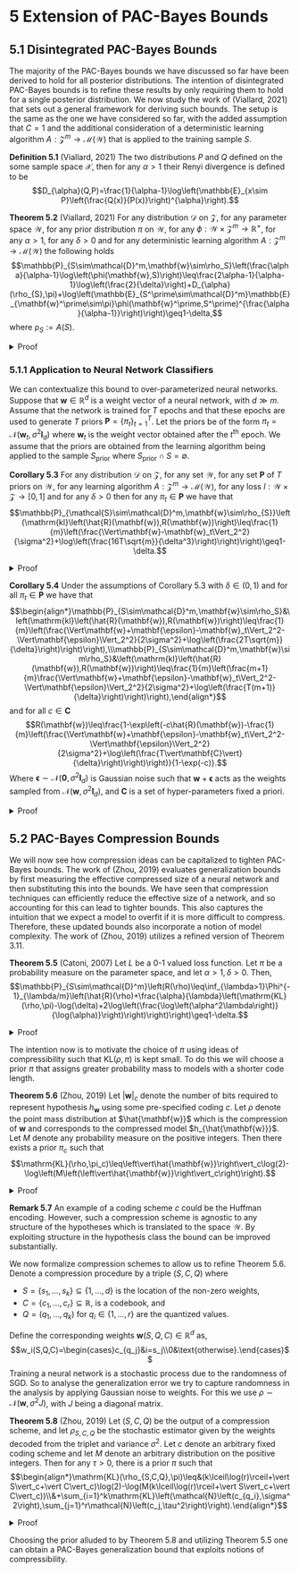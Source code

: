 # 5 Extension of PAC-Bayes Bounds

## 5.1 Disintegrated PAC-Bayes Bounds

The majority of the PAC-Bayes bounds we have discussed so far have been derived to hold for all posterior distributions. The intention of disintegrated PAC-Bayes bounds is to refine these results by only requiring them to hold for a single posterior distribution. We now study the work of (Viallard, 2021) that sets out a general framework for deriving such bounds. The setup is the same as the one we have considered so far, with the added assumption that $C=1$ and the additional consideration of a deterministic learning algorithm $A:\mathcal{Z}^m\to\mathcal{M}(\mathcal{W})$ that is applied to the training sample $S$.

**Definition 5.1** (Viallard, 2021) The two distributions $P$ and $Q$ defined on the some sample space $\mathcal{X}$, then for any $\alpha>1$ their Renyi divergence is defined to be $$D_{\alpha}(Q,P)=\frac{1}{\alpha-1}\log\left(\mathbb{E}_{x\sim P}\left(\frac{Q(x)}{P(x)}\right)^{\alpha}\right).$$
 
**Theorem 5.2** (Viallard, 2021) For any distribution $\mathcal{D}$ on $\mathcal{Z}$, for any parameter space $\mathcal{W}$, for any prior distribution $\pi$ on $\mathcal{W}$, for any $\phi:\mathcal{W}\times\mathcal{Z}^m\to\mathbb{R}^+$, for any $\alpha>1$, for any $\delta>0$ and for any deterministic learning algorithm $A:\mathcal{Z}^m\to\mathcal{M}(\mathcal{W})$ the following holds $$\mathbb{P}_{S\sim\mathcal{D}^m,\mathbf{w}\sim\rho_S}\left(\frac{\alpha}{\alpha-1}\log\left(\phi(\mathbf{w},S)\right)\leq\frac{2\alpha-1}{\alpha-1}\log\left(\frac{2}{\delta}\right)+D_{\alpha}(\rho_{S},\pi)+\log\left(\mathbb{E}_{S^\prime\sim\mathcal{D}^m}\mathbb{E}_{\mathbf{w}^\prime\sim\pi}\phi(\mathbf{w}^\prime,S^\prime)^{\frac{\alpha}{\alpha-1}}\right)\right)\geq1-\delta,$$ where $\mathcal{\rho}_S:=A(S)$.
<details>
<summary>Proof</summary>
<br>

First note that $\phi(\mathbf{w},S)$ is a non-negative random variable. Therefore, by Markov's inequality $$\mathbb{P}_{\mathbf{w}\sim\rho_S}\left(\phi(\mathbf{w},S)\leq\frac{2}{\delta}\mathbb{E}_{\mathbf{w}^\prime\sim\rho_S}\left(\phi\left(\mathbf{w}^\prime,S\right)\right)\right)\geq1-\frac{\delta}{2},$$ which is equivalent to $$\mathbb{E}_{\mathbf{w}\sim\rho_S}\left(\phi(\mathbf{w},S)\leq\frac{2}{\delta}\mathbb{E}_{\mathbf{w}^\prime\sim\rho_S}\left(\phi\left(\mathbf{w}^\prime,S\right)\right)\right)\geq1-\frac{\delta}{2}.$$ Taking the expectations over $S\sim\mathcal{D}^m$ to both we obtain the equivalent statements $$\mathbb{P}_{S\sim\mathcal{D}^m,\mathbf{w}\sim\rho_S}\left(\phi(\mathbf{w},S)\leq\frac{2}{\delta}\mathbb{E}_{\mathbf{w}^\prime\sim\rho_S}\left(\phi\left(\mathbf{w}^\prime,S\right)\right)\right)\geq1-\frac{\delta}{2},$$ and $$\mathbb{E}_{S\sim\mathcal{D}^m}\left(\mathbb{E}_{\mathbf{w}\sim\rho_S}\left(\phi(\mathbf{w},S)\leq\frac{2}{\delta}\mathbb{E}_{\mathbf{w}^\prime\sim\rho_S}\left(\phi\left(\mathbf{w}^\prime,S\right)\right)\right)\right)\geq1-\frac{\delta}{2}.$$ Taking the $\log$ of the first of these and then multiplying by $\frac{\alpha}{\alpha-1}$ gives $$\mathbb{P}_{S\sim\mathcal{D}^m,\mathbf{w}\sim\rho_S}\left(\frac{\alpha}{\alpha-1}\log\left(\phi(\mathbf{w},S)\right)\leq\frac{\alpha}{\alpha-1}\log\left(\frac{2}{\delta}\mathbb{E}_{\mathbf{w}^\prime\sim\rho_S}\left(\phi\left(\mathbf{w}^\prime,S\right)\right)\right)\right)\geq1-\frac{\delta}{2}.$$ Focusing on the right hand side we see that $$\begin{align*}\frac{\alpha}{\alpha-1}\log\left(\frac{2}{\delta}\mathbb{E}_{\mathbf{w}^\prime\sim\rho_S}\left(\phi\left(\mathbf{w}^\prime,S\right)\right)\right)&=\frac{\alpha}{\alpha-1}\log\left(\frac{2}{\delta}\mathbb{E}_{\mathbf{w}^\prime\sim\rho_S}\left(\frac{\rho_S(\mathbf{w}^\prime)\pi(\mathbf{w}^\prime)}{\pi(\mathbf{w}^\prime)\rho_S(\mathbf{w}^\prime)}\phi(\mathbf{w}^\prime,S)\right)\right)\end{align*}$$ for all $\pi\in\mathcal{M}(\mathcal{W})$. As $\frac{1}{\alpha}+\frac{1}{\frac{\alpha}{\alpha-1}}=1$ we can apply Holder's inequality to get that $$\mathbb{E}_{\mathbf{w}^\prime\sim\pi}\left(\frac{\rho_S(\mathbf{w}^\prime)}{\pi(\mathbf{w}^\prime)}\phi\left(\mathbf{w}^\prime,S\right)\right)\leq\left(\mathbb{E}_{\mathbf{w}^\prime\sim\pi}\left(\frac{\rho_S(\mathbf{w}^\prime)}{\pi(\mathbf{w}^\prime)}\right)^{\alpha}\right)^{\frac{1}{\alpha}}\left(\mathbb{E}_{\mathbf{w}^\prime\sim\pi}\left(\phi(\mathbf{w}^\prime,S)^{\frac{\alpha}{\alpha-1}}\right)\right)^{\frac{\alpha-1}{a}}.$$ Therefore, $$\frac{\alpha}{\alpha-1}\log\left(\frac{2}{\delta}\mathbb{E}_{\mathbf{w}^\prime\sim\pi}\left(\frac{\rho_S(\mathbf{w}^\prime)}{\pi(\mathbf{w}^\prime)}\phi\left(\mathbf{w}^\prime,S\right)\right)\right)\leq D_{\alpha}(\rho_S,\pi)+\frac{\alpha}{\alpha-1}\log\left(\frac{2}{\delta}\right)+\log\left(\mathbb{E}_{\mathbf{w}^\prime\sim\pi}\phi(\mathbf{w}^\prime,S)^{\frac{\alpha}{\alpha-1}}\right).$$ From which we deduce that $$\mathbb{P}_{S\sim\mathcal{D}^m,\mathbf{w}\sim\rho_S}\left(\frac{\alpha}{\alpha-1}\log\left(\phi(\mathbf{w},S)\right)\leq D_{\alpha}(\rho_S,\pi)+\frac{\alpha}{\alpha-1}\log\left(\frac{2}{\delta}\right)+\log\left(\mathbb{E}_{\mathbf{w}^\prime\sim\pi}\phi(\mathbf{w}^\prime,S)^{\frac{\alpha}{\alpha-1}}\right)\right)\geq1-\frac{\delta}{2}.\quad(\star)$$ As $\mathbb{E}_{\mathbf{w}^\prime\sim\pi}\phi(\mathbf{w}^\prime,S)^{\frac{\alpha}{\alpha-1}}$ is also a non-negative random variables we can apply Markov's inequality again to get $$\mathbb{P}_{S\sim\mathcal{D}^m}\left(\mathbb{E}_{\mathbf{w}^\prime\sim\pi}\phi(\mathbf{w}^\prime,S)^{\frac{\alpha}{\alpha-1}}\leq\frac{\delta}{2}\mathbb{E}_{S^\prime\mathcal{D}^m}\mathbb{E}_{\mathbf{w}^\prime\sim\pi}\phi(\mathbf{w}^\prime,S^\prime)^{\frac{\alpha}{\alpha-1}}\right)\geq1-\frac{\delta}{2}.$$ As the left hand side is not dependent of $\mathbf{w}\sim\rho_S$ we have that $$\mathbb{P}_{S\sim\mathcal{D}^m}\left(\mathbb{E}_{\mathbf{w}^\prime\sim\pi}\phi(\mathbf{w}^\prime,S)^{\frac{\alpha}{\alpha-1}}\leq\frac{\delta}{2}\mathbb{E}_{S^\prime\mathcal{D}^m}\mathbb{E}_{\mathbf{w}^\prime\sim\pi}\phi(\mathbf{w}^\prime,S^\prime)^{\frac{\alpha}{\alpha-1}}\right)=\mathbb{P}_{S\sim\mathcal{D}^m,\mathbf{w}\sim\rho_S}\left(\mathbb{E}_{\mathbf{w}^\prime\sim\pi}\phi(\mathbf{w}^\prime,S)^{\frac{\alpha}{\alpha-1}}\leq\frac{\delta}{2}\mathbb{E}_{S^\prime\mathcal{D}^m}\mathbb{E}_{\mathbf{w}^\prime\sim\pi}\phi(\mathbf{w}^\prime,S^\prime)^{\frac{\alpha}{\alpha-1}}\right).$$ Therefore, $$\mathbb{P}_{S\sim\mathcal{D}^m,\mathbf{w}\sim\rho_S}\left(\frac{\alpha}{\alpha-1}\log\left(\frac{2}{\delta}\right)+\log\left(\mathbb{E}_{\mathbf{w}^\prime\sim\pi}\phi(\mathbf{w}^\prime,S)^{\frac{\alpha}{\alpha-1}}\right)\leq\frac{2\alpha-1}{\alpha-1}\log\left(\frac{2}{\delta}\right)+\log\left(\frac{\delta}{2}\mathbb{E}_{S^\prime\mathcal{D}^m}\mathbb{E}_{\mathbf{w}^\prime\sim\pi}\phi(\mathbf{w}^\prime,S^\prime)^{\frac{\alpha}{\alpha-1}}\right)\right).$$ Combining with $(\star)$ using a union bound completes the proof. $\square$

</details>

### 5.1.1 Application to Neural Network Classifiers

We can contextualize this bound to over-parameterized neural networks. Suppose that $\mathbf{w}\in\mathbb{R}^d$ is a weight vector of a neural network, with $d\gg m$. Assume that the network is trained for $T$ epochs and that these epochs are used to generate $T$ priors $\mathbf{P}=\{\pi_t\}_{t=1}^T$. Let the priors be of the form $\pi_t=\mathcal{N}\left(\mathbf{w}_t,\sigma^2\mathbf{I}_d\right)$ where $\mathbf{w}_t$ is the weight vector obtained after the $t^\text{th}$ epoch. We assume that the priors are obtained from the learning algorithm being applied to the sample $S_{\mathrm{prior}}$ where $S_{\mathrm{prior}}\cap S=\emptyset$.

**Corollary 5.3** For any distribution $\mathcal{D}$ on $\mathcal{Z}$, for any set $\mathcal{W}$, for any set $\mathbf{P}$ of $T$ priors on $\mathcal{W}$, for any learning algorithm $A:\mathcal{Z}^m\to\mathcal{M}(\mathcal{W})$, for any loss $l:\mathcal{W}\times\mathcal{Z}\to[0,1]$ and for any $\delta>0$ then for any $\pi_t\in\mathbf{P}$ we have that $$\mathbb{P}_{\mathcal{S}\sim\mathcal{D}^m,\mathbf{w}\sim\rho_{S}}\left(\mathrm{kl}\left(\hat{R}(\mathbf{w}),R(\mathbf{w})\right)\leq\frac{1}{m}\left(\frac{\Vert\mathbf{w}-\mathbf{w}_t\Vert_2^2}{\sigma^2}+\log\left(\frac{16T\sqrt{m}}{\delta^3}\right)\right)\right)\geq1-\delta.$$
<details>
<summary>Proof</summary>
<br>

We can apply Theorem 5.2 with $\phi(\mathbf{w},S)=\exp\left(\frac{\alpha-1}{\alpha}m\mathrm{kl}\left(\hat{R}(\mathbf{w}),R(\mathbf{w})\right)\right)$ and $\alpha=2$. To deduce that for all $\pi_t\in\mathbf{P}$ we have $$\mathbb{P}_{S\sim\mathcal{D}^m,\mathbf{w}\sim\rho_S}\left(\mathrm{kl}\left(\hat{R}(\mathbf{w}),R(\mathbf{w})\right)\leq\frac{1}{m}\left(D_2(\rho_S,\pi_t)+\log\left(\frac{8T}{\delta^3}\mathbb{E}_{S^\prime\sim\mathcal{D}^m}\mathbb{E}_{\mathbf{w}^\prime\sim\pi_t}\left(\exp\left(m\mathrm{kl}\left(\hat{R}(\mathbf{w}^\prime),R(\mathbf{w})\right)\right)\right)\right)\right)\right)\geq1-\delta.$$ Note that the empirical risk in the exponential is with respect to the distribution $S^\prime$ where as the empirical risk on the left hand side of the inequality is with respect to $S$. Recall, the upper bound we determined in the proof of Theorem 3.12, $$\mathbb{E}_{S^\prime\sim\mathcal{D}^m}\mathbb{E}_{\mathbf{w}^\prime\sim\pi_t}\left(\exp\left(m\mathrm{kl}\left(\hat{R}(\mathbf{w}^\prime),R(\mathbf{w})\right)\right)\right)\leq2\sqrt{m}.$$ Furthermore, it is known that for $\rho_S=\mathcal{N}(\mathbf{w},\sigma^2I_d)$ and $\pi_t=\mathcal{N}(\mathbf{v}_t,\sigma^2I_d)$ that $$D_2(\rho_S,\pi_t)=\frac{\Vert\mathbf{w}-\mathbf{v}_t\Vert_2^2}{\sigma^2}.$$ Putting this and our bound into our deductions from Theorem 5.2 completes the proof of the corollary. $\square$

</details>
 
**Corollary 5.4** Under the assumptions of Corollary 5.3 with $\delta\in(0,1)$ and for all $\pi_t\in\mathbf{P}$ we have that $$\begin{align*}\mathbb{P}_{S\sim\mathcal{D}^m,\mathbf{w}\sim\rho_S}&\left(\mathrm{kl}\left(\hat{R}(\mathbf{w}),R(\mathbf{w})\right)\leq\frac{1}{m}\left(\frac{\Vert\mathbf{w}+\mathbf{\epsilon}-\mathbf{w}_t\Vert_2^2-\Vert\mathbf{\epsilon}\Vert_2^2}{2\sigma^2}+\log\left(\frac{2T\sqrt{m}}{\delta}\right)\right)\right),\\\mathbb{P}_{S\sim\mathcal{D}^m,\mathbf{w}\sim\rho_S}&\left(\mathrm{kl}\left(\hat{R}(\mathbf{w}),R(\mathbf{w})\right)\leq\frac{1}{m}\left(\frac{m+1}{m}\frac{\Vert\mathbf{w}+\mathbf{\epsilon}-\mathbf{w}_t\Vert_2^2-\Vert\mathbf{\epsilon}\Vert_2^2}{2\sigma^2}+\log\left(\frac{T(m+1)}{\delta}\right)\right)\right),\end{align*}$$ and for all $c\in\mathbf{C}$ $$R(\mathbf{w})\leq\frac{1-\exp\left(-c\hat{R}(\mathbf{w})-\frac{1}{m}\left(\frac{\Vert\mathbf{w}+\mathbf{\epsilon}-\mathbf{w}_t\Vert_2^2-\Vert\mathbf{\epsilon}\Vert_2^2}{2\sigma^2}+\log\left(\frac{T\vert\mathbf{C}\vert}{\delta}\right)\right)\right)}{1-\exp(-c)}.$$ Where $\mathbf{\epsilon}\sim\mathcal{N}\left(\mathbf{0},\sigma^2\mathbf{I}_d\right)$ is Gaussian noise such that $\mathbf{w}+\mathbf{\epsilon}$ acts as the weights sampled from $\mathcal{N}(\mathbf{w},\sigma^2\mathbf{I}_d)$, and $\mathbf{C}$ is a set of hyper-parameters fixed a priori.
<details>
<summary>Proof</summary>
<br>

The proof of these individual statements follow the same structure. We will only prove the last of these with the aid of Theorem 5.4.3 proven below. The first two can be proven in a similar way using Theorem 1 $(i)$ from (Rivasplata, 2020) and Proposition 3.1 from (Blanchard, 2007) respectively.

**Lemma 5.4.1** For $\rho_S=\mathcal{N}\left(\mathbf{w},\sigma^2I_d\right)$ and $\pi=\mathcal{N}\left(\mathbf{v},\sigma^2I_d\right)$, we have that $$\log\left(\frac{\rho_S(\mathbf{w+\epsilon})}{\pi(\mathbf{w+\epsilon})}\right)=\frac{1}{2\sigma^2}\left(\Vert\mathbf{w+\epsilon-v}\Vert_2^2-\Vert\mathbf{\epsilon}\Vert_2^2\right),$$ where $\mathbf{\epsilon}\sim\mathcal{N}\left(\mathbf{0},\sigma^2I_d\right)$ such that $\mathbf{w+\epsilon}$ acts as the weights sampled from $\mathcal{N}(\mathbf{w},\sigma^2\mathbf{I}_d)$.
<details>
<summary>Proof</summary>
<br>

This follows from simple computations after recalling that $$\rho_S(\mathbf{w+\epsilon})=\left(\frac{1}{\sigma\sqrt{2\pi}}\right)^d\exp\left(-\frac{1}{2\sigma^2}\Vert\mathbf{\epsilon}\Vert_2^2\right),\text{ and }\pi(\mathbf{w+\epsilon})=\left(\frac{1}{\sigma\sqrt{2\pi}}\right)^d\exp\left(-\frac{1}{2\sigma^2}\Vert\mathbf{w+\epsilon-v}\Vert_2^2\right).$$ So this completes the proof of the lemma. $\square$
</details>

**Lemma 5.4.2** (Catoni, 2007) For any positive $\lambda$ and $\mathbf{w}\in\mathcal{W}$, we have that $$\mathbb{E}_{S\sim\mathcal{D}^m}\left(\exp\left(\lambda\left(\Phi_{\lambda}{m}\left(R(\mathbf{w})\right)-\hat{R}(\mathbf{w})\right)\right)\right)\leq1.$$
<details>
<summary>Proof</summary>
<br>

Define the Bernoulli random variables $\sigma_i(\mathbf{w})=\mathbb{I}\left(h_{\mathbf{w}}(x_i)\neq y_i\right)$. Using independence, the concavity of $\log$ and $\lambda>0$ we deduce that $$\begin{align*}\log\left(\mathbb{E}\left(\exp\left(-\lambda\hat{R}(\mathbf{w})\right)\right)\right)&=\sum_{i=1}^m\log\left(\mathbb{E}\left(\exp\left(-\frac{\lambda}{m}\sigma_i\right)\right)\right)\\&\leq m\log\left(\frac{1}{m}\sum_{i=1}^m\mathbb{E}\left(\exp\left(-\frac{\lambda}{m}\sigma_i\right)\right)\right).\end{align*}$$ Now note that $$R(\mathbf{w})=\frac{1}{m}\sum_{i=1}^m\mathbb{E}(\sigma_i)$$ and becaus the $\sigma_i$ are Bernoulli random variables we have that $$\frac{1}{m}\sum_{i=1}^m\mathbb{E}\left(\exp\left(-\frac{\lambda}{m}\sigma_i\right)\right)=\frac{1}{m}\sum_{i=1}^m\left((1-\mathbb{E}(\sigma_i))+\exp\left(-\frac{\lambda}{m}\right)\mathbb{E}(\sigma_i)\right)=\frac{1}{m}\sum_{i=1}^m\left(\mathbb{E}(\sigma_i)\left(\exp\left(-\frac{\lambda}{m}\right)-1\right)+1\right).$$ Therefore, $$\begin{align*}\Phi_{\frac{\lambda}{m}}(R(\mathbf{w}))&=\frac{1}{-\lambda}m\log\left(1-\left(1-\exp\left(-\frac{\lambda}{m}\right)\right)\frac{1}{m}\sum_{i=1}^m\mathbb{E}(\sigma_i)\right)\\&=\frac{1}{-\lambda}m\log\left(\frac{1}{m}\sum_{i=1}^m\left(\mathbb{E}(\sigma_i)\left(\exp\left(-\frac{\lambda}{m}\right)-1\right)+1\right)\right)\\&=\frac{1}{-\lambda}m\log\left(\frac{1}{m}\sum_{i=1}^m\mathbb{E}\left(\exp\left(-\frac{\lambda}{m}\sigma_i\right)\right)\right).\end{align*}$$ From which we conclude that $$\log\left(\mathbb{E}\left(\exp\left(-\lambda\hat{R}(\mathbf{w})\right)\right)\right)\leq-\lambda\Phi_{\frac{\lambda}{m}}(R(\mathbf{w})).$$ Re-arranging the terms completes the proof of the lemma.$\square$

</details>

**Theorem 5.4.3** (Catoni, 2007) For any positive $\lambda$, any posterior distribution $\rho\in\mathcal{M}(\mathcal{W})$, then $$\mathbb{P}_{S\sim\mathcal{D}^m}\left(R(\rho)\leq\Phi^{-1}_{\frac{\lambda}{m}}\left(\hat{R}(\rho)+\frac{1}{\lambda}\log\left(\frac{1}{\delta}\frac{d\rho}{d\pi}\right)\right)\right)\geq1-\delta.$$
<details>
<summary>Proof</summary>
<br>

To prove this we start from Lemma 5.4.2 and integrate with respect to $\pi$ to get that $$\mathbb{E}_{S\sim\mathcal{D}^m}\left(\exp\left(\lambda\left(\Phi_{\lambda}{m}\left(R(\pi)\right)-\hat{R}(\pi)\right)\right)\right)\leq1.$$ Which for any posterior $\rho$ can be written as $$\mathbb{E}_{S\sim\mathcal{D}^m}\left(\exp\left(\lambda\left(\Phi_{\lambda}{m}\left(R(\rho)\right)-\hat{R}(\rho)\right)-\log\left(\frac{d\rho}{d\pi}\right)+\log(\delta)\right)\right)\leq\delta.$$ From this we can deduce using by Markov's inequality that $$\begin{align*}\mathbb{P}_{S\sim\mathcal{D}^m}\left(R(\rho)\geq\Phi^{-1}_{\frac{\lambda}{m}}\left(\hat{R}(\rho)+\frac{1}{\lambda}\log\left(\frac{1}{\delta}\frac{d\rho}{d\pi}\right)\right)\right)&=\mathbb{P}_{S\sim\mathcal{D}^m}\left(\exp\left(\lambda\left(\Phi_{\lambda}{m}\left(R(\rho)\right)-\hat{R}(\rho)\right)-\log\left(\frac{d\rho}{d\pi}\right)+\log(\delta)\right)\geq e^0\right)\\&\leq\mathbb{E}_{S\sim\mathcal{D}^m}\left(\exp\left(\lambda\left(\Phi_{\lambda}{m}\left(R(\rho)\right)-\hat{R}(\rho)\right)-\log\left(\frac{d\rho}{d\pi}\right)+\log(\delta)\right)\right)\\&\leq\delta\end{align*}$$ from which when we take complements we complete the proof of the theorem. $\square$

</details>

Apply Theorem 5.4.3 $T\vert\mathbf{C}\vert$ times with confidence $\frac{\delta}{T\vert\mathbf{C}\vert}$. For each prior $\pi_t\in\mathbf{P}$ and hyperparameter $c\in\mathbf{C}$, we have that $$\mathbb{P}_{S\sim\mathcal{D}^m}\left(R(\rho_S)\leq\frac{1}{1-e^{-c}}\left(1-\exp\left(-c\hat{R}(\rho_S)-\frac{1}{m}\left(\log\left(\frac{\rho_S(\mathbf{w})}{\pi_t(\mathbf{w})}\right)+\log\left(\frac{T\vert\mathbf{C}\vert}{\delta}\right)\right)\right)\right)\right)\geq1-\frac{\delta}{T\vert\mathbf{C}\vert}.$$ Applying a union bound argument and Lemma 5.4.1 the conclusions of the theorem follows which completes the proof. $\square$

</details>


## 5.2 PAC-Bayes Compression Bounds

We will now see how compression ideas can be capitalized to tighten PAC-Bayes bounds. The work of (Zhou, 2019) evaluates generalization bounds by first measuring the effective compressed size of a neural network and then substituting this into the bounds. We have seen that compression techniques can efficiently reduce the effective size of a network, and so accounting for this can lead to tighter bounds. This also captures the intuition that we expect a model to overfit if it is more difficult to compress. Therefore, these updated bounds also incorporate a notion of model complexity. The work of (Zhou, 2019) utilizes a refined version of Theorem 3.11.

**Theorem 5.5** (Catoni, 2007) Let $L$ be a $0$-$1$ valued loss function. Let $\pi$ be a probability measure on the parameter space, and let $\alpha>1,\delta>0$. Then, $$\mathbb{P}_{S\sim\mathcal{D}^m}\left(R(\rho)\leq\inf_{\lambda>1}\Phi^{-1}_{\lambda/m}\left(\hat{R}(\rho)+\frac{\alpha}{\lambda}\left(\mathrm{KL}(\rho,\pi)-\log(\delta)+2\log\left(\frac{\log\left(\alpha^2\lambda\right)}{\log(\alpha)}\right)\right)\right)\right)\geq1-\delta.$$
<details>
<summary>Proof</summary>
<br>

We start from Theorem 3.11 and try to optimize the bound with respect to $\lambda$. Let us introduce the parameter $\alpha>1$ and let $\Lambda=\left\{\alpha^k:k\in\mathbb{N}\right\}$ on which we define the probability measure $\nu\left(\alpha^k\right)=\frac{1}{(k+1)(k+2)}$. Now for each $k\in\mathbb{N}$ apply Theorem 3.11 with $\lambda=\alpha^k$ and confidence $1-\frac{\delta}{(k+1)(k+2)}$. Now apply a union bound argument to conclude that $$\mathbb{P}_{S\sim\mathcal{D}^m}\left(R(\rho)\leq\inf_{\lambda^\prime\in\Lambda}\Phi^{-1}_{\frac{\lambda^\prime}{m}}\left(\hat{R}(\rho)+\frac{\mathrm{KL}(\rho,\pi)+\log\left(\frac{1}{\delta}\right)+2\log\left(\frac{\log\left(\alpha^2\lambda^\prime\right)}{\log(\alpha)}\right)}{\lambda^\prime}\right)\right)\geq1-\delta.$$ We note that $\lambda\in(1,\infty)$ (as for $\lambda<1$ we get a bound larger than $1$) and so there is a $\lambda^\prime\in\Lambda$ such that $$\frac{\lambda}{\alpha}\leq\lambda^\prime\leq\lambda.$$ Moreover, for any $q\in(0,1)$ we have that $\beta\mapsto\Phi_{\beta}(q)$ is increasing on $\mathbb{R}_+$. Therefore, $$\mathbb{P}_{S\sim\mathcal{D}^m}\left(R(\rho)\leq\inf_{\lambda\in(1,\infty)}\Phi^{-1}_{\frac{\lambda}{m}}\left(\hat{R}(\rho)+\frac{\alpha}{\lambda}\left(\mathrm{KL}(\rho,\pi)-\log\left(\delta\right)+2\log\left(\frac{\log\left(\alpha^2\lambda^\prime\right)}{\log(\alpha)}\right)\right)\right)\right)\geq1-\delta,$$ which completes the proof. $\square$

</details>

The intention now is to motivate the choice of $\pi$ using ideas of compressibility such that $\mathrm{KL}(\rho,\pi)$ is kept small. To do this we will choose a prior $\pi$ that assigns greater probability mass to models with a shorter code length.

**Theorem 5.6** (Zhou, 2019) Let $\vert\mathbf{w}\vert_c$ denote the number of bits required to represent hypothesis $h_{\mathbf{w}}$ using some pre-specified coding $c$. Let $\rho$ denote the point mass distribution at $\hat{\mathbf{w}}$ which is the compression of $\mathbf{w}$ and corresponds to the compressed model $h_{\hat{\mathbf{w}}}$. Let $M$ denote any probability measure on the positive integers. Then there exists a prior $\pi_c$ such that $$\mathrm{KL}(\rho,\pi_c)\leq\left\vert\hat{\mathbf{w}}\right\vert_c\log(2)-\log\left(M\left(\left\vert\hat{\mathbf{w}}\right\vert_c\right)\right).$$

<details>
<summary>Proof</summary>
<br>

Let $\mathcal{W}_c\subseteq\mathcal{W}$ be the set of compressed weights. Then let $\pi_c$ be a distribution on $\mathcal{W}_c$ defined by $$\pi_c(\mathbf{w})=\frac{1}{Z}M(\vert\mathbf{w}\vert_c)\cdot2^{-\vert\mathbf{w}\vert_c},\text{ where }Z=\sum_{\mathbf{w}\in\mathcal{W}_c}M(\vert\mathbf{w}\vert_c)\cdot 2^{-\vert\mathbf{w}\vert_c}.$$ As $c$ is injective on $\mathcal{W}_c$ we have that $Z\leq 1$. Therefore, $$\begin{align*}\mathrm{KL}(\rho,\pi_c)=\log\left(\frac{\rho\left(\hat{\mathbf{w}}\right)}{\pi_c\left(\hat{\mathbf{w}}\right)}\right)\rho\left(\hat{\mathbf{w}}\right)&=-\log\left(\pi_c\left(\hat{\mathbf{w}}\right)\right)\\&=\log(Z)+\left\vert\hat{\mathbf{w}}\right\vert_c\log(2)-\log\left(M\left(\left\vert\hat{\mathbf{w}}\right\vert_c\right)\right)\\&\leq\left\vert\hat{\mathbf{w}}\right\vert_c\log(2)-\log\left(M\left(\left\vert\hat{\mathbf{w}}\right\vert_c\right)\right).\end{align*}$$ Which completes the proof of the theorem. $\square$

</details>
 
**Remark 5.7** An example of a coding scheme $c$ could be the Huffman encoding. However, such a compression scheme is agnostic to any structure of the hypotheses which is translated to the space $\mathcal{W}$. By exploiting structure in the hypothesis class the bound can be improved substantially.
 
We now formalize compression schemes to allow us to refine Theorem 5.6. Denote a compression procedure by a triple $(S,C,Q)$ where
- $S=\{s_1,\dots,s_k\}\subseteq\{1,\dots,d\}$ is the location of the non-zero weights,
- $C=\{c_1,\dots,c_r\}\subseteq\mathbb{R}$, is a codebook, and 
- $Q=(q_1,\dots,q_k)$ for $q_i\in\{1,\dots,r\}$ are the quantized values.

Define the corresponding weights $\mathbf{w}(S,Q,C)\in\mathbb{R}^d$ as, $$w_i(S,Q,C)=\begin{cases}c_{q_j}&i=s_j\\0&\text{otherwise}.\end{cases}$$ Training a neural network is a stochastic process due to the randomness of SGD. So to analyse the generalization error we try to capture randomness in the analysis by applying Gaussian noise to weights. For this we use $\rho\sim\mathcal{N}\left(\mathbf{w},\sigma^2J\right)$, with $J$ being a diagonal matrix.

**Theorem 5.8** (Zhou, 2019) Let $(S,C,Q)$ be the output of a compression scheme, and let $\rho_{S,C,Q}$ be the stochastic estimator given by the weights decoded from the triplet and variance $\sigma^2$. Let $c$ denote an arbitrary fixed coding scheme and let $M$ denote an arbitrary distribution on the positive integers. Then for any $\tau>0$, there is a prior $\pi$ such that $$\begin{align*}\mathrm{KL}(\rho_{S,C,Q},\pi)\leq&(k\lceil\log(r)\rceil+\vert S\vert_c+\vert C\vert_c)\log(2)-\log(M(k\lceil\log(r)\rceil+\vert S\vert_c+\vert C\vert_c))\\&+\sum_{i=1}^k\mathrm{KL}\left(\mathcal{N}\left(c_{q_i},\sigma^2\right),\sum_{j=1}^r\mathcal{N}\left(c_j,\tau^2\right)\right).\end{align*}$$
<details>
<summary>Proof</summary>
<br>

The following is a proof by construction, that is we construct prior $\pi$ with the desired property. To do this we want to express the prior as a mixture over all possible compressions provided by the algorithm. We first define the mixture component $$\pi_{S,Q,C}=\mathcal{N}\left(\mathbf{w}(S,Q,C),\tau^2\right).$$ We then define our prior to be a weighted mixture over all possible compressions, that is $$\pi=\frac{1}{Z}\sum_{S,Q,C}M\left(\vert S\vert_c+\vert C\vert_c+k\lceil\log(r)\rceil\right)\cdot2^{-\vert S\vert_c-\vert C\vert_c-k\lceil\log(r)\rceil}\pi_{S,Q,C}.$$ Where $Z\leq1$ as the compression scheme is injective. Let $\left(\hat{S},\hat{Q},\hat{C}\right)$ be the output of our compression algorithm, so that out posterior $\rho$ is $\mathcal{N}\left(\mathbf{w}\left(\hat{S},\hat{Q},\hat{C}\right),\sigma^2\right)$. Therefore, $$\begin{align*}\mathrm{KL}(\rho,\pi)&\leq\mathrm{KL}\left(\rho,\sum_{S,Q,C}M\left(\vert S\vert_c+\vert C\vert_c+k\lceil\log(r)\rceil\right)\cdot2^{-\vert S\vert_c-\vert C\vert_c-k\lceil\log(r)\rceil}\pi_{S,Q,C}\right)\\&\leq\mathrm{KL}\left(\rho,\sum_QM\left(\left\vert \hat{S}\right\vert_c+\left\vert \hat{C}\right\vert_c+k\lceil\log\left(\hat{r}\right)\rceil\right)\cdot2^{-\left\vert \hat{S}\right\vert_c-\left\vert \hat{C}\right\vert_c-k\lceil\log\left(\hat{r}\right)\rceil}\pi_{\hat{S},Q,\hat{C}}\right)\\&\leq\left(\left\vert \hat{S}\right\vert_c+\left\vert \hat{C}\right\vert_c+k\lceil\log\left(\hat{r}\right)\rceil\right)\log(2)+\log\left(M\left(\left\vert \hat{S}\right\vert_c+\left\vert \hat{C}\right\vert_c+k\lceil\log\left(\hat{r}\right)\rceil\right)\right)+\mathrm{KL}\left(\rho,\sum_Q\pi_{\hat{S},Q,\hat{C}}\right)\end{align*}$$ Let $\phi_{\tau}=\mathcal{N}\left(0,\tau^2\right)$. Then as the mixture term is independent across coordinates we have that $$\left(\sum_Q\pi_{\hat{S},Q,\hat{C}}\right)(x)=\sum_{q^1,\dots q^k=1}^r\prod_{i=1}^k\phi_{\tau}\left(x_i-\hat{c}_{q^i}\right)=\prod_{i=1}^k\sum_{q^i=1}^r\phi_{\tau}\left(x_i-\hat{c}_{q^i}\right).$$ Furthermore, as $\rho$ is independent over the coordinates, we get that $$\mathrm{KL}\left(\rho,\sum_Q\pi_{\hat{S},Q,\hat{C}}k\right)=\sum_{i=1}^k\mathrm{KL}\left(\rho_i,\sum_{q^i=1}^r\mathcal{N}\left(\hat{c}_{q^i},\tau^2\right)\right),$$ from which the result follows and completes the proof of the theorem. $\square$

</details>
 
Choosing the prior alluded to by Theorem 5.8 and utilizing Theorem 5.5 one can obtain a PAC-Bayes generalization bound that exploits notions of compressibility.